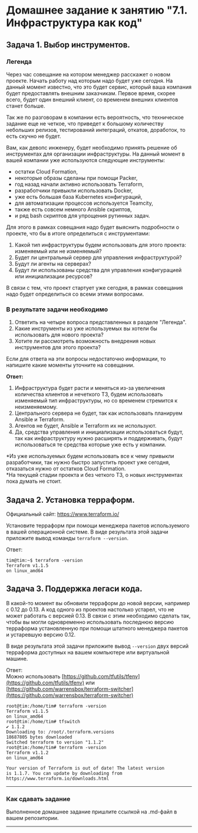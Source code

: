 # Домашнее задание к занятию "7.1. Инфраструктура как код"

## Задача 1. Выбор инструментов. 
 
### Легенда
 
Через час совещание на котором менеджер расскажет о новом проекте. Начать работу над которым надо 
будет уже сегодня. 
На данный момент известно, что это будет сервис, который ваша компания будет предоставлять внешним заказчикам.
Первое время, скорее всего, будет один внешний клиент, со временем внешних клиентов станет больше.

Так же по разговорам в компании есть вероятность, что техническое задание еще не четкое, что приведет к большому
количеству небольших релизов, тестирований интеграций, откатов, доработок, то есть скучно не будет.  
   
Вам, как девопс инженеру, будет необходимо принять решение об инструментах для организации инфраструктуры.
На данный момент в вашей компании уже используются следующие инструменты: 
- остатки Сloud Formation, 
- некоторые образы сделаны при помощи Packer,
- год назад начали активно использовать Terraform, 
- разработчики привыкли использовать Docker, 
- уже есть большая база Kubernetes конфигураций, 
- для автоматизации процессов используется Teamcity, 
- также есть совсем немного Ansible скриптов, 
- и ряд bash скриптов для упрощения рутинных задач.  

Для этого в рамках совещания надо будет выяснить подробности о проекте, что бы в итоге определиться с инструментами:

1. Какой тип инфраструктуры будем использовать для этого проекта: изменяемый или не изменяемый?
1. Будет ли центральный сервер для управления инфраструктурой?
1. Будут ли агенты на серверах?
1. Будут ли использованы средства для управления конфигурацией или инициализации ресурсов? 
 
В связи с тем, что проект стартует уже сегодня, в рамках совещания надо будет определиться со всеми этими вопросами.

### В результате задачи необходимо

1. Ответить на четыре вопроса представленных в разделе "Легенда". 
1. Какие инструменты из уже используемых вы хотели бы использовать для нового проекта? 
1. Хотите ли рассмотреть возможность внедрения новых инструментов для этого проекта? 

Если для ответа на эти вопросы недостаточно информации, то напишите какие моменты уточните на совещании.

**Ответ:**
1. Инфраструктура будет расти и меняться из-за увеличения количества клиентов и нечеткого ТЗ, будем использовать изменяемый тип инфраструктуры, но со временем стремится к неизменяемому.  
2. Центрального сервера не будет, так как использовать планируем Ansible и Terraform.  
3. Агентов не будет, Ansible и Terraform их не используют.  
4. Да, средства управления и инициализации использоваться будут, так как инфраструктуру нужно расширять и поддерживать, будут использоваться те средства которые уже есть у компании.  

*Из уже используемых будем использовать все к чему привыкли разработчики, так нужно быстро запустить проект уже сегодня, отказаться нужно от остатков Сloud Formation.  
*На текущей стадии проекта и без четкого ТЗ, о новых инструментах пока думать не стоит.

## Задача 2. Установка терраформ. 

Официальный сайт: https://www.terraform.io/

Установите терраформ при помощи менеджера пакетов используемого в вашей операционной системе.
В виде результата этой задачи приложите вывод команды `terraform --version`.

Ответ:
```shell
tim@tim:~$ terraform -version
Terraform v1.1.5
on linux_amd64

```

## Задача 3. Поддержка легаси кода. 

В какой-то момент вы обновили терраформ до новой версии, например с 0.12 до 0.13. 
А код одного из проектов настолько устарел, что не может работать с версией 0.13. 
В связи с этим необходимо сделать так, чтобы вы могли одновременно использовать последнюю версию терраформа установленную при помощи
штатного менеджера пакетов и устаревшую версию 0.12. 

В виде результата этой задачи приложите вывод `--version` двух версий терраформа доступных на вашем компьютере 
или виртуальной машине.

Ответ:  
Можно использовать [https://github.com/tfutils/tfenv](https://github.com/tfutils/tfenv) или [https://github.com/warrensbox/terraform-switcher](https://github.com/warrensbox/terraform-switcher)  

```shell
root@tim:/home/tim# terraform -version
Terraform v1.1.5
on linux_amd64
root@tim:/home/tim# tfswitch
✔ 1.1.2
Downloading to: /root/.terraform.versions
18687805 bytes downloaded
Switched terraform to version "1.1.2"
root@tim:/home/tim# terraform -version
Terraform v1.1.2
on linux_amd64

Your version of Terraform is out of date! The latest version
is 1.1.7. You can update by downloading from https://www.terraform.io/downloads.html

```
---

### Как cдавать задание

Выполненное домашнее задание пришлите ссылкой на .md-файл в вашем репозитории.

---